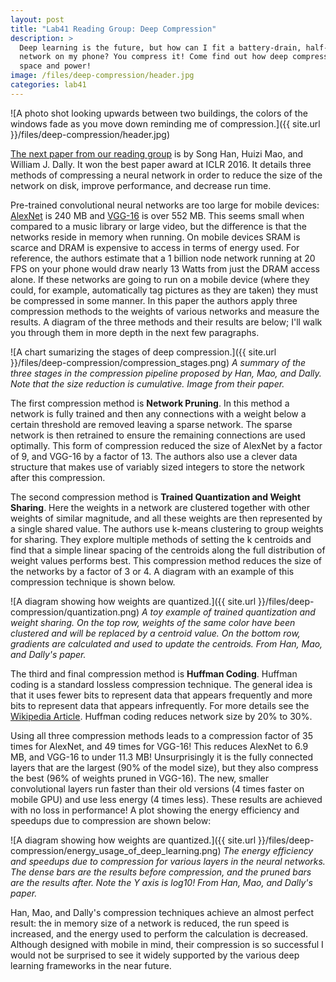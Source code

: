 ```yaml
---
layout: post
title: "Lab41 Reading Group: Deep Compression"
description: >
  Deep learning is the future, but how can I fit a battery-drain, half-gigabyte
  network on my phone? You compress it! Come find out how deep compression saves
  space and power!
image: /files/deep-compression/header.jpg
categories: lab41
---
```



![A photo shot looking upwards between two buildings, the colors of the
windows fade as you move down reminding me of compression.]({{ site.url
}}/files/deep-compression/header.jpg)

[The next paper from our reading group][arxiv] is by Song Han, Huizi Mao, and William
J. Dally. It won the best paper award at ICLR 2016. It details three methods
of compressing a neural network in order to reduce the size of the network on
disk, improve performance, and decrease run time.

[arxiv]: https://arxiv.org/abs/1510.00149

Pre-trained convolutional neural networks are too large for mobile devices:
[AlexNet][an] is 240 MB and [VGG-16][vgg] is over 552 MB. This seems small
when compared to a music library or large video, but the difference is that
the networks reside in memory when running. On mobile devices SRAM is scarce
and DRAM is expensive to access in terms of energy used. For reference, the
authors estimate that a 1 billion node network running at 20 FPS on your phone
would draw nearly 13 Watts from just the DRAM access alone. If these networks
are going to run on a mobile device (where they could, for example,
automatically tag pictures as they are taken) they must be compressed in some
manner. In this paper the authors apply three compression methods to the
weights of various networks and measure the results. A diagram of the three
methods and their results are below; I'll walk you through them in more depth
in the next few paragraphs.

[an]: http://papers.nips.cc/paper/4824-imagenet-classification-with-deep-convolutional-neural-networks
[vgg]: https://arxiv.org/abs/1409.1556

![A chart sumarizing the stages of deep compression.]({{ site.url
}}/files/deep-compression/compression_stages.png)
_A summary of the three stages in the compression pipeline proposed by Han,
Mao, and Dally. Note that the size reduction is cumulative. Image from their
paper._

The first compression method is **Network Pruning**. In this method a network is
fully trained and then any connections with a weight below a certain threshold
are removed leaving a sparse network. The sparse network is then retrained to
ensure the remaining connections are used optimally. This form of compression
reduced the size of AlexNet by a factor of 9, and VGG-16 by a factor of 13.
The authors also use a clever data structure that makes use of variably sized
integers to store the network after this compression.

The second compression method is **Trained Quantization and Weight Sharing**.
Here the weights in a network are clustered together with other weights of
similar magnitude, and all these weights are then represented by a single
shared value. The authors use k-means clustering to group weights for sharing.
They explore multiple methods of setting the k centroids and find that a
simple linear spacing of the centroids along the full distribution of weight
values performs best. This compression method reduces the size of the networks
by a factor of 3 or 4. A diagram with an example of this compression technique
is shown below.

![A diagram showing how weights are quantized.]({{ site.url
}}/files/deep-compression/quantization.png)
_A toy example of trained quantization and weight sharing. On the top row,
weights of the same color have been clustered and will be replaced by a
centroid value. On the bottom row, gradients are calculated and used to update
the centroids. From Han, Mao, and Dally's paper._

The third and final compression method is **Huffman Coding**. Huffman coding is a
standard lossless compression technique. The general idea is that it uses
fewer bits to represent data that appears frequently and more bits to
represent data that appears infrequently. For more details see the [Wikipedia
Article][wiki]. Huffman coding reduces network size by 20% to 30%.

[wiki]: https://en.wikipedia.org/wiki/Huffman_coding

Using all three compression methods leads to a compression factor of 35 times
for AlexNet, and 49 times for VGG-16! This reduces AlexNet to 6.9 MB, and
VGG-16 to under 11.3 MB! Unsurprisingly it is the fully connected layers that
are the largest (90% of the model size), but they also compress the best (96%
of weights pruned in VGG-16). The new, smaller convolutional layers run faster
than their old versions (4 times faster on mobile GPU) and use less energy (4
times less). These results are achieved with no loss in performance! A plot
showing the energy efficiency and speedups due to compression are shown below:

![A diagram showing how weights are quantized.]({{ site.url
}}/files/deep-compression/energy_usage_of_deep_learning.png)
_The energy efficiency and speedups due to compression for various layers in
the neural networks. The dense bars are the results before compression, and
the pruned bars are the results after. Note the Y axis is log10! From Han,
Mao, and Dally's paper._

Han, Mao, and Dally's compression techniques achieve an almost perfect result:
the in memory size of a network is reduced, the run speed is increased, and
the energy used to perform the calculation is decreased. Although designed
with mobile in mind, their compression is so successful I would not be
surprised to see it widely supported by the various deep learning frameworks
in the near future.
